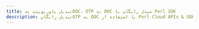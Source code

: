 ---title: تبدیل پاورپوینت بهDOC، OTP به DOC مبدل رایگان یا Perl SDKdescription: تبدیل رایگانOTP به DOC با استفاده از Perl Cloud APIs & SDK. همچنین اسناد Microsoft PowerPoint را در Cloud ایجاد، ویرایش و رندر کنید.---